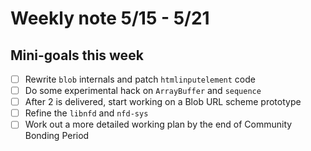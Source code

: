 # Weekly note 5/15 - 5/21

## Mini-goals this week

- [ ] Rewrite `blob` internals and patch `htmlinputelement` code
- [ ] Do some experimental hack on `ArrayBuffer` and `sequence`
- [ ] After 2 is delivered, start working on a Blob URL scheme prototype
- [ ] Refine the `libnfd` and `nfd-sys`
- [ ] Work out a more detailed working plan by the end of Community Bonding Period 
